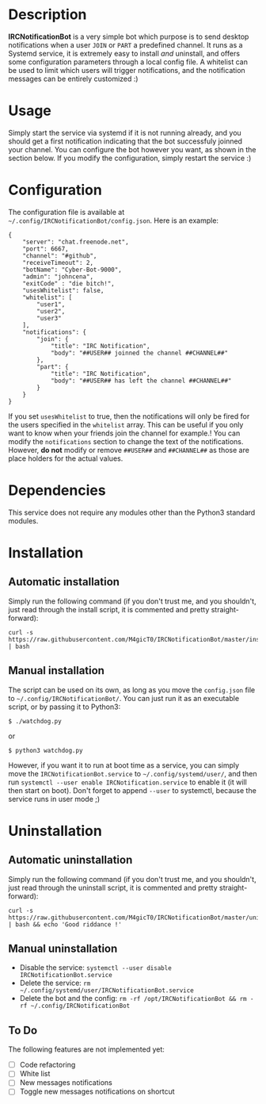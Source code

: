 # Description
**IRCNotificationBot** is a very simple bot which purpose is to send desktop notifications when a user `JOIN` or `PART` a predefined channel. It runs as a Systemd service, it is extremely easy to install *and* uninstall, and offers some configuration parameters through a local config file. A whitelist can be used to limit which users will trigger notifications, and the notification messages can be entirely customized :) 

# Usage
Simply start the service via systemd if it is not running already, and you should get a first notification indicating that the bot successfuly joinned your channel. You can configure the bot however you want, as shown in the section below. If you modify the configuration, simply restart the service :)

# Configuration
The configuration file is available at `~/.config/IRCNotificationBot/config.json`. Here is an example:

	{
		"server": "chat.freenode.net",
		"port": 6667,
		"channel": "#github",
		"receiveTimeout": 2,
		"botName": "Cyber-Bot-9000",
		"admin": "johncena",
		"exitCode" : "die bitch!",
		"usesWhitelist": false,
		"whitelist": [
			"user1",
			"user2",
			"user3"
		],
		"notifications": {
			"join": {
				"title": "IRC Notification",
				"body": "##USER## joinned the channel ##CHANNEL##"
			},
			"part": {
				"title": "IRC Notification",
				"body": "##USER## has left the channel ##CHANNEL##"
			}	
		}
	}

If you set `usesWhitelist` to true, then the notifications will only be fired for the users specified in the `whitelist` array. This can be useful if you only want to know when your friends join the channel for example.!
You can modify the `notifications` section to change the text of the notifications. However, **do not** modify or remove `##USER##` and `##CHANNEL##` as those are place holders for the actual values.


# Dependencies
This service does not require any modules other than the Python3 standard modules.

# Installation
## Automatic installation
Simply run the following command (if you don't trust me, and you shouldn't, just read through the install script, it is commented and pretty straight-forward):

	curl -s https://raw.githubusercontent.com/M4gicT0/IRCNotificationBot/master/install.sh | bash

## Manual installation
The script can be used on its own, as long as you move the `config.json` file to `~/.config/IRCNotificationBot/`. You can just run it as an executable script, or by passing it to Python3:

	$ ./watchdog.py

or

	$ python3 watchdog.py


However, if you want it to run at boot time as a service, you can simply move the `IRCNotificationBot.service` to `~/.config/systemd/user/`, and then run `systemctl --user enable IRCNotification.service` to enable it (it will then start on boot).
Don't forget to append `--user` to systemctl, because the service runs in user mode ;)

# Uninstallation
## Automatic uninstallation
Simply run the following command (if you don't trust me, and you shouldn't, just read through the uninstall script, it is commented and pretty straight-forward):

	curl -s https://raw.githubusercontent.com/M4gicT0/IRCNotificationBot/master/uninstall.sh | bash && echo 'Good riddance !'

## Manual uninstallation
* Disable the service: `systemctl --user disable IRCNotificationBot.service`
* Delete the service: `rm ~/.config/systemd/user/IRCNotificationBot.service`
* Delete the bot and the config: `rm -rf /opt/IRCNotificationBot && rm -rf ~/.config/IRCNotificationBot`

## To Do
The following features are not implemented yet:

- [ ] Code refactoring
- [ ] White list
- [ ] New messages notifications
- [ ] Toggle new messages notifications on shortcut

